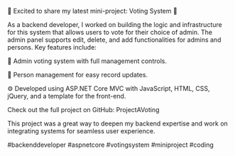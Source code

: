 🚀 Excited to share my latest mini-project: Voting System 🎉

As a backend developer, I worked on building the logic and infrastructure for this system that allows users to vote for their choice of admin. The admin panel supports edit, delete, and add functionalities for admins and persons. Key features include:

🔄 Admin voting system with full management controls.

👤 Person management for easy record updates.

⚙️ Developed using ASP.NET Core MVC with JavaScript, HTML, CSS, jQuery, and a template for the front-end.

Check out the full project on GitHub: ProjectAVoting

This project was a great way to deepen my backend expertise and work on integrating systems for seamless user experience.

#backenddeveloper #aspnetcore #votingsystem #miniproject #coding
